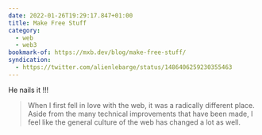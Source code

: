 ```yaml
---
date: 2022-01-26T19:29:17.847+01:00
title: Make Free Stuff
category:
  - web
  - web3
bookmark-of: https://mxb.dev/blog/make-free-stuff/
syndication:
  - https://twitter.com/alienlebarge/status/1486406259230355463
---
```

He nails it !!!

> When I first fell in love with the web, it was a radically different place. Aside from the many technical improvements that have been made, I feel like the general culture of the web has changed a lot as well.


